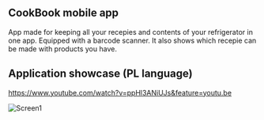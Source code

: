 ## CookBook mobile app

App made for keeping all your recepies and contents of your refrigerator in one app. Equipped with a barcode scanner. It also shows which recepie can be made with products you have. 

## Application showcase (PL language)

https://www.youtube.com/watch?v=ppHl3ANiUJs&feature=youtu.be

![Screen1](https://i.imgur.com/2PG3alD.png)
